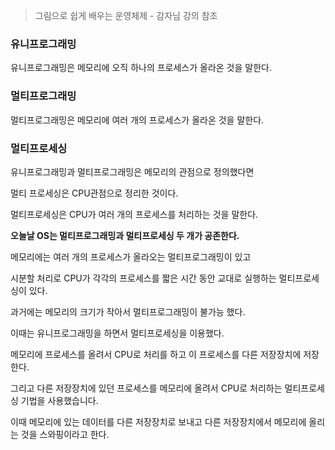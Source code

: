 > 그림으로 쉽게 배우는 운영체제 - 감자님 강의 참조
### 유니프로그래밍
유니프로그래밍은 메모리에 오직 하나의 프로세스가 올라온 것을 말한다.

### 멀티프로그래밍
멀티프로그래밍은 메모리에 여러 개의 프로세스가 올라온 것을 말한다.

### 멀티프로세싱
유니프로그래밍과 멀티프로그래밍은 메모리의 관점으로 정의했다면 

멀티 프로세싱은 CPU관점으로 정리한 것이다.

멀티프로세싱은 CPU가 여러 개의 프로세스를 처리하는 것을 말한다.

**오늘날 OS는 멀티프로그래밍과 멀티프로세싱 두 개가 공존한다.**

메모리에는 여러 개의 프로세스가 올라오는 멀티프로그래밍이 있고

시분할 처리로 CPU가 각각의 프로세스를 짧은 시간 동안 교대로 실행하는 멀티프로세싱이 있다.

과거에는 메모리의 크기가 작아서 멀티프로그래밍이 불가능 했다.

이때는 유니프로그래밍을 하면서 멀티프로세싱을 이용했다.

메모리에 프로세스를 올려서 CPU로 처리를 하고 이 프로세스를 다른 저장장치에 저장한다.

그리고 다른 저장장치에 있던 프로세스를 메모리에 올려서 CPU로 처리하는 멀티프로세싱 기법을 사용했습니다.

이때 메모리에 있는 데이터를 다른 저장장치로 보내고 다른 저장장치에서 메모리에 올리는 것을 스와핑이라고 한다.


